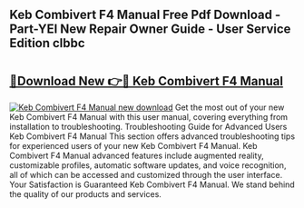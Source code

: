 ## Keb Combivert F4 Manual Free Pdf Download - Part-YEI New Repair Owner Guide - User Service Edition clbbc

# <h2><a href="http://bc42167.oget.top/?id=Keb+Combivert+F4+Manual">🔗Download New 👉🔴 Keb Combivert F4 Manual</a></h2>

[![Keb Combivert F4 Manual new download](https://i.imgur.com/5g1atiW.png)](http://bc42167.oget.top/?id=Keb+Combivert+F4+Manual)
Get the most out of your new Keb Combivert F4 Manual with this user manual, covering everything from installation to troubleshooting. Troubleshooting Guide for Advanced Users Keb Combivert F4 Manual This section offers advanced troubleshooting tips for experienced users of your new Keb Combivert F4 Manual. Keb Combivert F4 Manual advanced features include augmented reality, customizable profiles, automatic software updates, and voice recognition, all of which can be accessed and customized through the user interface. Your Satisfaction is Guaranteed Keb Combivert F4 Manual. We stand behind the quality of our products and services.

